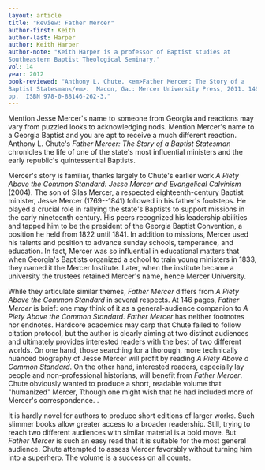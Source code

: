 ```yaml
---
layout: article
title: "Review: Father Mercer"
author-first: Keith
author-last: Harper
author: Keith Harper
author-note: "Keith Harper is a professor of Baptist studies at 
Southeastern Baptist Theological Seminary."
vol: 14
year: 2012
book-reviewed: "Anthony L. Chute. <em>Father Mercer: The Story of a 
Baptist Statesman</em>.  Macon, Ga.: Mercer University Press, 2011. 146 
pp.  ISBN 978-0-88146-262-3."
---
```


Mention Jesse Mercer's name to someone from Georgia and reactions may
vary from puzzled looks to acknowledging nods. Mention Mercer's name to
a Georgia Baptist and you are apt to receive a much different reaction.
Anthony L. Chute's *Father Mercer: The Story of a Baptist Statesman*
chronicles the life of one of the state's most influential ministers and
the early republic's quintessential Baptists.

Mercer's story is familiar, thanks largely to Chute's earlier work *A
Piety Above the Common Standard: Jesse Mercer and Evangelical Calvinism*
(2004). The son of Silas Mercer, a respected eighteenth-century Baptist
minister, Jesse Mercer (1769--1841) followed in his father's footsteps.
He played a crucial role in rallying the state's Baptists to support
missions in the early nineteenth century. His peers recognized his
leadership abilities and tapped him to be the president of the Georgia
Baptist Convention, a position he held from 1822 until 1841. In addition
to missions, Mercer used his talents and position to advance sunday
schools, temperance, and education. In fact, Mercer was so influential
in educational matters that when Georgia's Baptists organized a school
to train young ministers in 1833, they named it the Mercer Institute.
Later, when the institute became a university the trustees retained
Mercer's name, hence Mercer University.

While they articulate similar themes, *Father Mercer* differs from *A
Piety Above the Common Standard* in several respects. At 146 pages,
*Father Mercer* is brief: one may think of it as a general-audience
companion to *A Piety Above the Common Standard*. *Father Mercer* has
neither footnotes nor endnotes. Hardcore academics may carp that Chute
failed to follow citation protocol, but the author is clearly aiming at
two distinct audiences and ultimately provides interested readers with
the best of two different worlds. On one hand, those searching for a
thorough, more technically nuanced biography of Jesse Mercer will profit
by reading *A Piety Above a Common Standard*. On the other hand,
interested readers, especially lay people and non-professional
historians, will benefit from *Father Mercer*. Chute obviously wanted to
produce a short, readable volume that "humanized" Mercer, Tthough one
might wish that he had included more of Mercer's correspondence. .

It is hardly novel for authors to produce short editions of larger
works. Such slimmer books allow greater access to a broader readership.
Still, trying to reach two different audiences with similar material is
a bold move. But *Father Mercer* is such an easy read that it is
suitable for the most general audience. Chute attempted to assess Mercer
favorably without turning him into a superhero. The volume is a success
on all counts.
